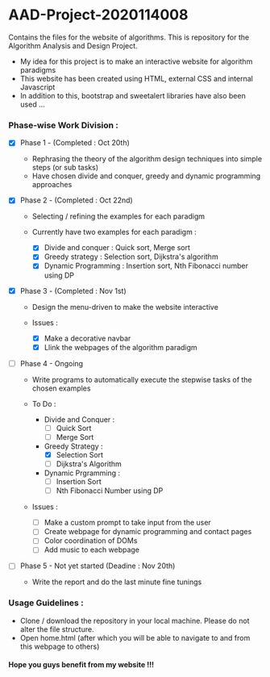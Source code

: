 # AAD-Project-2020114008
Contains the files for the website of algorithms. This is repository for the Algorithm Analysis and Design Project.

- My idea for this project is to make an interactive website for algorithm paradigms
- This website has been created using HTML, external CSS and internal Javascript
- In addition to this, bootstrap and sweetalert libraries have also been used ...


### Phase-wise Work Division :

- [x] Phase 1 - (Completed : Oct 20th)
  - Rephrasing the theory of the algorithm design techniques into simple steps (or sub tasks)
  - Have chosen divide and conquer, greedy and dynamic programming approaches
 
- [x] Phase 2 - (Completed : Oct 22nd)
  - Selecting / refining the examples for each paradigm
 
  - Currently have two examples for each paradigm :
    - [x] Divide and conquer : Quick sort, Merge sort
    - [x] Greedy strategy : Selection sort, Dijkstra's algorithm
    - [x] Dynamic Programming : Insertion sort, Nth Fibonacci number using DP
  
- [x] Phase 3 - (Completed : Nov 1st)
  - Design the menu-driven to make the website interactive 
  
  - Issues :
    - [x] Make a decorative navbar
    - [x] Llink the webpages of the algorithm paradigm  
  
- [ ] Phase 4 - Ongoing
  - Write programs to automatically execute the stepwise tasks of the chosen examples

  - To Do :
    - Divide and Conquer :
      - [ ] Quick Sort
      - [ ] Merge Sort
     
    - Greedy Strategy :  
      - [x] Selection Sort
      - [ ] Dijkstra's Algorithm
      
    - Dynamic Prgramming :
      - [ ] Insertion Sort
      - [ ] Nth Fibonacci Number using DP 
  
  - Issues : 
    - [ ] Make a custom prompt to take input from the user
    - [ ] Create webpage for dynamic programming and contact pages
    - [ ] Color coordination of DOMs 
    - [ ] Add music to each webpage
  
- [ ] Phase 5 - Not yet started (Deadine : Nov 20th)
  - Write the report and do the last minute fine tunings 


### Usage Guidelines :

- Clone / download the repository in your local machine. Please do not alter the file structure.
- Open home.html (after which you will be able to navigate to and from this webpage to others)


#### Hope you guys benefit from my website !!!
